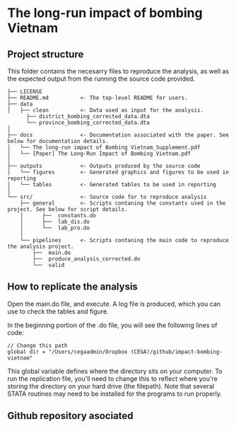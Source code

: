 # The long-run impact of bombing Vietnam

## Project structure

This folder contains the necesarry files to reproduce the analysis, as well as the expected output from the running the source code provided.

```
├── LICENSE
├── README.md          <- The top-level README for users.
├── data
│   ├── clean          <- Data used as input for the analysis.
      ├── district_bombing_corrected_data.dta
      └── province_bombing_corrected_data.dta
│
├── docs               <- Documentation associated with the paper. See below for documentation details.
│   └── The long-run impact of Bombing Vietnam_Supplement.pdf   
│   └── [Paper] The Long-Run Impact of Bombing Vietnam.pdf    
│
├── outputs            <- Outputs produced by the source code
│   └── figures        <- Generated graphics and figures to be used in reporting
│   └── tables         <- Generated tables to be used in reporting
│
└── src/               <- Source code for to reproduce analysis
    ├── general        <- Scripts contaning the constants used in the project. See below for script details.
    │      ├──  constants.do
    │      ├──  lab_dis.do
    │      └──  lab_pro.do
    │
    └── pipelines      <- Scripts contaning the main code to reproduce the analysis project. 
        ├──  main.do
        ├──  produce_analysis_corrected.do
        └──  valid

```

## How to replicate the analysis  

Open the main.do file, and execute. A log file is produced, which you can use to check the tables and figure. 

In the beginning portion of the .do file, you will see the following lines of code:

```{do}
// Change this path
global dir = "/Users/cegaadmin/Dropbox (CEGA)/github/impact-bombing-vietnam"
```

This global variable defines where the directory sits on your computer. To run the replication file, you'll need to change this to reflect where you're storing the directory on your hard drive (the filepath). Note that several STATA routines may need to be installed for the programs to run properly.

## Github repository asociated

	